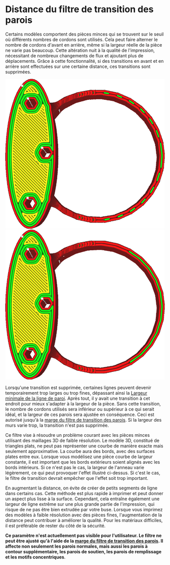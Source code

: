 Distance du filtre de transition des parois
====
Certains modèles comportent des pièces minces qui se trouvent sur le seuil où différents nombres de cordons sont utilisés. Cela peut faire alterner le nombre de cordons d'avant en arrière, même si la largeur réelle de la pièce ne varie pas beaucoup. Cette altération nuit à la qualité de l'impression, nécessitant de nombreux changements de flux et ajoutant plus de déplacements. Grâce à cette fonctionnalité, si des transitions en avant et en arrière sont effectuées sur une certaine distance, ces transitions sont supprimées.

![Sans filtre, il alterne entre 2 et 3 cordons.](../../../articles/images/wall_transition_filter_off.png)
![Avec le filtre, il n'alterne plus](../../../articles/images/wall_transition_filter_on.png)

Lorsqu'une transition est supprimée, certaines lignes peuvent devenir temporairement trop larges ou trop fines, dépassant ainsi la [Largeur minimale de la ligne de paroi](min_wall_line_width.md). Après tout, il y avait une transition à cet endroit pour mieux s'adapter à la largeur de la pièce. Sans cette transition, le nombre de cordons utilisés sera inférieur ou supérieur à ce qui serait idéal, et la largeur de ces parois sera ajustée en conséquence. Ceci est autorisé jusqu'à la [marge du filtre de transition des parois](wall_transition_filter_deviation.md). Si la largeur des murs varie trop, la transition n'est pas supprimée.

Ce filtre vise à résoudre un problème courant avec les pièces minces utilisant des maillages 3D de faible résolution. Le modèle 3D, constitué de triangles plats, ne peut pas représenter une courbe de manière exacte mais seulement approximative. La courbe aura des bords, avec des surfaces plates entre eux. Lorsque vous modélisez une pièce courbe de largeur constante, il est important que les bords extérieurs soient alignés avec les bords intérieurs. Si ce n'est pas le cas, la largeur de l'anneau varie légèrement, ce qui peut provoquer l'effet illustré ci-dessus. Si c'est le cas, le filtre de transition devrait empêcher que l'effet soit trop important.

En augmentant la distance, on évite de créer de petits segments de ligne dans certains cas. Cette méthode est plus rapide à imprimer et peut donner un aspect plus lisse à la surface. Cependant, cela entraîne également une largeur de ligne extrême sur une plus grande partie de l'impression, qui risque de ne pas être bien extrudée par votre buse. Lorsque vous imprimez des modèles à faible résolution avec des pièces fines, l'augmentation de la distance peut contribuer à améliorer la qualité. Pour les matériaux difficiles, il est préférable de rester du côté de la sécurité.

**Ce paramètre n'est actuellement pas visible pour l'utilisateur. Le filtre ne peut être ajusté qu'à l'aide de la [marge du filtre de transition des parois](wall_transition_filter_deviation.md). Il affecte non seulement les parois normales, mais aussi les parois à contour supplémentaire, les parois de soutien, les parois de remplissage et les motifs concentriques**.
